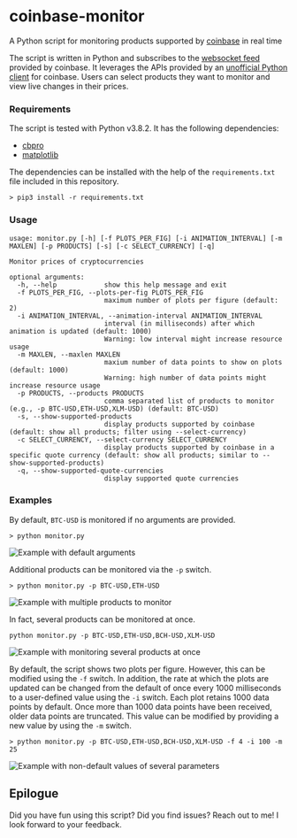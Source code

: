 # coinbase-monitor

A Python script for monitoring products supported by [coinbase](https://pro.coinbase.com/) in real time

The script is written in Python and subscribes to the [websocket feed](https://github.com/danpaquin/coinbasepro-python) provided by coinbase. It leverages the APIs provided by an [unofficial Python client](https://github.com/danpaquin/coinbasepro-python) for coinbase. Users can select products they want to monitor and view live changes in their prices.

### Requirements

The script is tested with Python v3.8.2. It has the following dependencies:
- [cbpro](https://github.com/danpaquin/coinbasepro-python)
- [matplotlib](https://matplotlib.org)

The dependencies can be installed with the help of the `requirements.txt` file included in this repository.

```> pip3 install -r requirements.txt```

### Usage

```
usage: monitor.py [-h] [-f PLOTS_PER_FIG] [-i ANIMATION_INTERVAL] [-m MAXLEN] [-p PRODUCTS] [-s] [-c SELECT_CURRENCY] [-q]

Monitor prices of cryptocurrencies

optional arguments:
  -h, --help            show this help message and exit
  -f PLOTS_PER_FIG, --plots-per-fig PLOTS_PER_FIG
                        maximum number of plots per figure (default: 2)
  -i ANIMATION_INTERVAL, --animation-interval ANIMATION_INTERVAL
                        interval (in milliseconds) after which animation is updated (default: 1000)
                        Warning: low interval might increase resource usage
  -m MAXLEN, --maxlen MAXLEN
                        maxium number of data points to show on plots (default: 1000)
                        Warning: high number of data points might increase resource usage
  -p PRODUCTS, --products PRODUCTS
                        comma separated list of products to monitor (e.g., -p BTC-USD,ETH-USD,XLM-USD) (default: BTC-USD)
  -s, --show-supported-products
                        display products supported by coinbase (default: show all products; filter using --select-currency)
  -c SELECT_CURRENCY, --select-currency SELECT_CURRENCY
                        display products supported by coinbase in a specific quote currency (default: show all products; similar to --show-supported-products)
  -q, --show-supported-quote-currencies
                        display supported quote currencies
```

### Examples

By default, `BTC-USD` is monitored if no arguments are provided.

```
> python monitor.py
```
![Example with default arguments](images/1.gif)

Additional products can be monitored via the `-p` switch.

```
> python monitor.py -p BTC-USD,ETH-USD
```

![Example with multiple products to monitor](images/2.gif)

In fact, several products can be monitored at once.

```
python monitor.py -p BTC-USD,ETH-USD,BCH-USD,XLM-USD
```

![Example with monitoring several products at once](images/3.gif)

By default, the script shows two plots per figure. However, this can be modified using the `-f` switch. In addition, the rate at which the plots are updated can be changed from the default of once every 1000 milliseconds to a user-defined value using the `-i` switch. Each plot retains $1000$ data points by default. Once more than $1000$ data points have been received, older data points are truncated. This value can be modified by providing a new value by using the `-m` switch.

```
> python monitor.py -p BTC-USD,ETH-USD,BCH-USD,XLM-USD -f 4 -i 100 -m 25
```

![Example with non-default values of several parameters](images/4.gif)

## Epilogue
Did you have fun using this script? Did you find issues? Reach out to me! I look forward to your feedback.